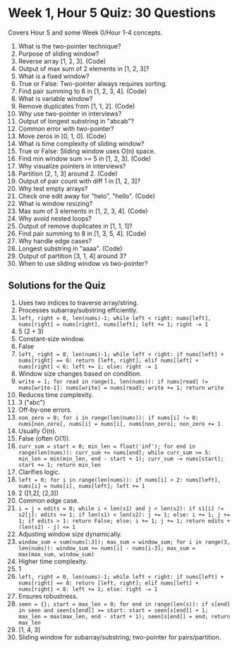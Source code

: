 # Week 1, Hour 5 Quiz: 30 Questions

Covers Hour 5 and some Week 0/Hour 1-4 concepts.

1. What is the two-pointer technique?  
2. Purpose of sliding window?  
3. Reverse array [1, 2, 3]. (Code)  
4. Output of max sum of 2 elements in [1, 2, 3]?  
5. What is a fixed window?  
6. True or False: Two-pointer always requires sorting.  
7. Find pair summing to 6 in [1, 2, 3, 4]. (Code)  
8. What is variable window?  
9. Remove duplicates from [1, 1, 2]. (Code)  
10. Why use two-pointer in interviews?  
11. Output of longest substring in "abcab"?  
12. Common error with two-pointer?  
13. Move zeros in [0, 1, 0]. (Code)  
14. What is time complexity of sliding window?  
15. True or False: Sliding window uses O(n) space.  
16. Find min window sum >= 5 in [1, 2, 3]. (Code)  
17. Why visualize pointers in interviews?  
18. Partition [2, 1, 3] around 2. (Code)  
19. Output of pair count with diff 1 in [1, 2, 3]?  
20. Why test empty arrays?  
21. Check one edit away for "helo", "hello". (Code)  
22. What is window resizing?  
23. Max sum of 3 elements in [1, 2, 3, 4]. (Code)  
24. Why avoid nested loops?  
25. Output of remove duplicates in [1, 1, 1]?  
26. Find pair summing to 8 in [1, 3, 5, 4]. (Code)  
27. Why handle edge cases?  
28. Longest substring in "aaaa". (Code)  
29. Output of partition [3, 1, 4] around 3?  
30. When to use sliding window vs two-pointer?

## Solutions for the Quiz
1. Uses two indices to traverse array/string.  
2. Processes subarray/substring efficiently.  
3. `left, right = 0, len(nums)-1; while left < right: nums[left], nums[right] = nums[right], nums[left]; left += 1; right -= 1`  
4. 5 (2 + 3)  
5. Constant-size window.  
6. False  
7. `left, right = 0, len(nums)-1; while left < right: if nums[left] + nums[right] == 6: return [left, right]; elif nums[left] + nums[right] < 6: left += 1; else: right -= 1`  
8. Window size changes based on condition.  
9. `write = 1; for read in range(1, len(nums)): if nums[read] != nums[write-1]: nums[write] = nums[read]; write += 1; return write`  
10. Reduces time complexity.  
11. 3 ("abc")  
12. Off-by-one errors.  
13. `non_zero = 0; for i in range(len(nums)): if nums[i] != 0: nums[non_zero], nums[i] = nums[i], nums[non_zero]; non_zero += 1`  
14. Usually O(n).  
15. False (often O(1)).  
16. `curr_sum = start = 0; min_len = float('inf'); for end in range(len(nums)): curr_sum += nums[end]; while curr_sum >= 5: min_len = min(min_len, end - start + 1); curr_sum -= nums[start]; start += 1; return min_len`  
17. Clarifies logic.  
18. `left = 0; for i in range(len(nums)): if nums[i] < 2: nums[left], nums[i] = nums[i], nums[left]; left += 1`  
19. 2 ([1,2], [2,3])  
20. Common edge case.  
21. `i = j = edits = 0; while i < len(s1) and j < len(s2): if s1[i] != s2[j]: edits += 1; if len(s1) < len(s2): j += 1; else: i += 1; j += 1; if edits > 1: return False; else: i += 1; j += 1; return edits + (len(s2) - j) <= 1`  
22. Adjusting window size dynamically.  
23. `window_sum = sum(nums[:3]); max_sum = window_sum; for i in range(3, len(nums)): window_sum += nums[i] - nums[i-3]; max_sum = max(max_sum, window_sum)`  
24. Higher time complexity.  
25. 1  
26. `left, right = 0, len(nums)-1; while left < right: if nums[left] + nums[right] == 8: return [left, right]; elif nums[left] + nums[right] < 8: left += 1; else: right -= 1`  
27. Ensures robustness.  
28. `seen = {}; start = max_len = 0; for end in range(len(s)): if s[end] in seen and seen[s[end]] >= start: start = seen[s[end]] + 1; max_len = max(max_len, end - start + 1); seen[s[end]] = end; return max_len`  
29. [1, 4, 3]  
30. Sliding window for subarray/substring; two-pointer for pairs/partition.